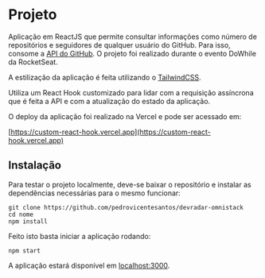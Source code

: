 # Projeto

Aplicação em ReactJS que permite consultar informações como número de repositórios e seguidores de qualquer usuário do GitHub. Para isso, consome a [API do GitHub](https://docs.github.com/en/rest). O projeto foi realizado durante o evento DoWhile da RocketSeat.

A estilização da aplicação é feita utilizando o [TailwindCSS](https://tailwindcss.com).

Utiliza um React Hook customizado para lidar com a requisição assíncrona que é feita a API e com a atualização do estado da aplicação.

O deploy da aplicação foi realizado na Vercel e pode ser acessado em:

[https://custom-react-hook.vercel.app](https://custom-react-hook.vercel.app)

## Instalação

Para testar o projeto localmente, deve-se baixar o repositório e instalar as dependências necessárias para o mesmo funcionar:

```
git clone https://github.com/pedrovicentesantos/devradar-omnistack
cd nome
npm install
```

Feito isto basta iniciar a aplicação rodando:

```
npm start
```

A aplicação estará disponível em [localhost:3000](http://localhost:3000).
